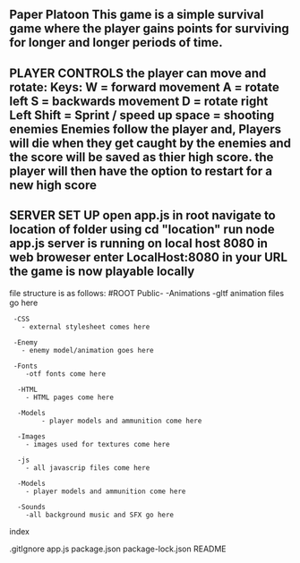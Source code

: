 Paper Platoon
This game is a simple survival game where the player gains points for surviving for longer and longer periods of time.
--------------------------------------------------------------------------------------------------------------------------
PLAYER CONTROLS
the player can move and rotate:
Keys:
W = forward movement
A = rotate left
S = backwards movement
D = rotate right
Left Shift = Sprint / speed up
space = shooting enemies
Enemies follow the player and, Players will die when they get caught by the enemies and the score will be saved as thier high score.
the player will then have the option to restart for a new high score 
---------------------------------------------------------------------------------------------------------------------------
SERVER SET UP
open app.js in root
navigate to location of folder using cd "location"
run node app.js
server is running on local host 8080
in web broweser
enter LocalHost:8080 in your URL
the game is now playable locally
---------------------------------------------------------------------------------------------------------------------------
file structure is as follows:
#ROOT
Public-
 	 -Animations
   	 -gltf animation files go here
    
 	 -CSS
 	   - external stylesheet comes here
    
 	 -Enemy
 	   - enemy model/animation goes here
	
 	 -Fonts
	    -otf fonts come here
    
	  -HTML
	    - HTML pages come here
    
  	  -Models
    	    - player models and ammunition come here

	  -Images
 	    - images used for textures come here
 	   
 	  -js
 	    - all javascrip files come here
 	   
	  -Models
	    - player models and ammunition come here
    
  	  -Sounds
 	    -all background music and SFX go here
    
index

.gitIgnore
app.js
package.json
package-lock.json
README